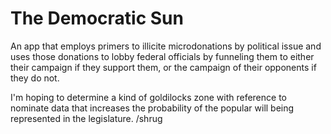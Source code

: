# The Democratic Sun
An app that employs primers to illicite microdonations by political issue and uses those donations to lobby federal officials by funneling them to either their campaign if they support them, or the campaign of their opponents if they do not. 


I'm hoping to determine a kind of goldilocks zone with reference to nominate data that increases the probability of the popular will being represented in the legislature.  /shrug 
